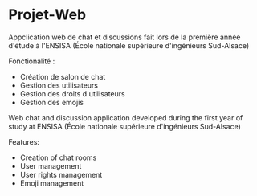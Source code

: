 # Projet-Web
Appclication web de chat et discussions fait lors de la première année d'étude à l'ENSISA (École nationale supérieure d'ingénieurs Sud-Alsace)

Fonctionalité :
- Création de salon de chat
- Gestion des utilisateurs
- Gestion des droits d'utilisateurs
- Gestion des emojis

Web chat and discussion application developed during the first year of study at ENSISA (École nationale supérieure d'ingénieurs Sud-Alsace)

Features:
- Creation of chat rooms
- User management
- User rights management
- Emoji management
